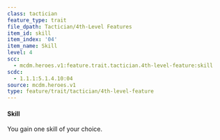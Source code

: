 ```yaml
---
class: tactician
feature_type: trait
file_dpath: Tactician/4th-Level Features
item_id: skill
item_index: '04'
item_name: Skill
level: 4
scc:
  - mcdm.heroes.v1:feature.trait.tactician.4th-level-feature:skill
scdc:
  - 1.1.1:5.1.4.10:04
source: mcdm.heroes.v1
type: feature/trait/tactician/4th-level-feature
---
```


#### Skill

You gain one skill of your choice.
